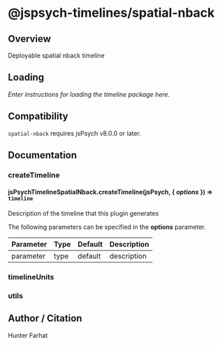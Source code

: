 # @jspsych-timelines/spatial-nback

## Overview

Deployable spatial nback timeline

## Loading

*Enter instructions for loading the timeline package here.*

## Compatibility

`spatial-nback` requires jsPsych v8.0.0 or later.

## Documentation

### createTimeline

#### jsPsychTimelineSpatialNback.createTimeline(jsPsych, { *options* }) ⇒ <code>timeline</code>
Description of the timeline that this plugin generates

The following parameters can be specified in the **options** parameter.

| Parameter | Type | Default | Description |
|-----------|------|---------|-------------|
| parameter | type | default | description |


### timelineUnits


### utils

## Author / Citation

Hunter Farhat